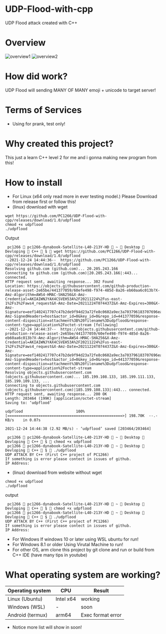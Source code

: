 # UDP-Flood-with-cpp
UDP Flood attack created with C++
# Overview
![overview1](https://media.discordapp.net/attachments/879939876181647380/923840786670419988/unknown.png?width=790&height=460)
![overview2](https://media.discordapp.net/attachments/879939876181647380/923840530666889236/unknown.png?width=790&height=460)
# How did work?
UDP Flood will sending MANY OF MANY emoji + unicode to target server!
# Terms of Services
* Using for prank, test only!
# Why created this project?
This just a learn C++ level 2 for me and i gonna making new program from this!
# How to install
* For Linux (x64 only read more in ever testing model.)
Please Download from release first or follow this!
* (linux) download with wget
```
wget https://github.com/PC1266/UDP-Flood-with-cpp/releases/download/1.0/udpflood
chmod +x udpflood
./udpflood
```
Output
```
 pc1266  pc1266-dynabook-Satellite-L40-213Y-HD  ~  Desktop  Devloping  C++  $  wget https://github.com/PC1266/UDP-Flood-with-cpp/releases/download/1.0/udpflood
--2021-12-24 14:44:36--  https://github.com/PC1266/UDP-Flood-with-cpp/releases/download/1.0/udpflood
Resolving github.com (github.com)... 20.205.243.166
Connecting to github.com (github.com)|20.205.243.166|:443... connected.
HTTP request sent, awaiting response... 302 Found
Location: https://objects.githubusercontent.com/github-production-release-asset-2e65be/441377059/60efe498-f974-485d-8a26-eb60aa6c013b?X-Amz-Algorithm=AWS4-HMAC-SHA256&X-Amz-Credential=AKIAIWNJYAX4CSVEH53A%2F20211224%2Fus-east-1%2Fs3%2Faws4_request&X-Amz-Date=20211224T074437Z&X-Amz-Expires=300&X-Amz-Signature=eef1402417707c47b2de9f94d23a72fe8c0602a9ec3a703796183707696eaac4&X-Amz-SignedHeaders=host&actor_id=0&key_id=0&repo_id=441377059&response-content-disposition=attachment%3B%20filename%3Dudpflood&response-content-type=application%2Foctet-stream [following]
--2021-12-24 14:44:37--  https://objects.githubusercontent.com/github-production-release-asset-2e65be/441377059/60efe498-f974-485d-8a26-eb60aa6c013b?X-Amz-Algorithm=AWS4-HMAC-SHA256&X-Amz-Credential=AKIAIWNJYAX4CSVEH53A%2F20211224%2Fus-east-1%2Fs3%2Faws4_request&X-Amz-Date=20211224T074437Z&X-Amz-Expires=300&X-Amz-Signature=eef1402417707c47b2de9f94d23a72fe8c0602a9ec3a703796183707696eaac4&X-Amz-SignedHeaders=host&actor_id=0&key_id=0&repo_id=441377059&response-content-disposition=attachment%3B%20filename%3Dudpflood&response-content-type=application%2Foctet-stream
Resolving objects.githubusercontent.com (objects.githubusercontent.com)... 185.199.108.133, 185.199.111.133, 185.199.109.133, ...
Connecting to objects.githubusercontent.com (objects.githubusercontent.com)|185.199.108.133|:443... connected.
HTTP request sent, awaiting response... 200 OK
Length: 203464 (199K) [application/octet-stream]
Saving to: ‘udpflood’

udpflood                        100%[====================================================>] 198.70K  --.-KB/s    in 0.07s   

2021-12-24 14:44:38 (2.92 MB/s) - ‘udpflood’ saved [203464/203464]

 pc1266  pc1266-dynabook-Satellite-L40-213Y-HD  ~  Desktop  Devloping  C++  $  chmod +x udpflood
 pc1266  pc1266-dynabook-Satellite-L40-213Y-HD  ~  Desktop  Devloping  C++  $  ./udpflood
UDP ATTACK BY C++ (First C++ project of PC1266)
If something is error please contect in issues of github.
IP Address: 
```
* (linux) download from website without wget
```
chmod +x udpflood
./udpflood
```
output
```
 pc1266  pc1266-dynabook-Satellite-L40-213Y-HD  ~  Desktop  Devloping  C++  $  chmod +x udpflood
 pc1266  pc1266-dynabook-Satellite-L40-213Y-HD  ~  Desktop  Devloping  C++  $  ./udpflood
UDP ATTACK BY C++ (First C++ project of PC1266)
If something is error please contect in issues of github.
IP Address: 
```
* For Windows
If windows 10 or later using WSL ubuntu for run!
* For Windows 8.1 or older
Using Virutal Machine to run!
* For other OS, arm
clone this project by git clone and run or build from C++ IDE (have many tips in youtube)
# What operating system are working?
| Operating system  | CPU | Result | 
| ------------- | ------------- | ------------- |
| Linux (Ubuntu)| Intel x64  | working |
| Windows (WSL)  | -  | soon |
| Android (termux) | arm64 | Exec format error |
* Notice more list will show in soon!


